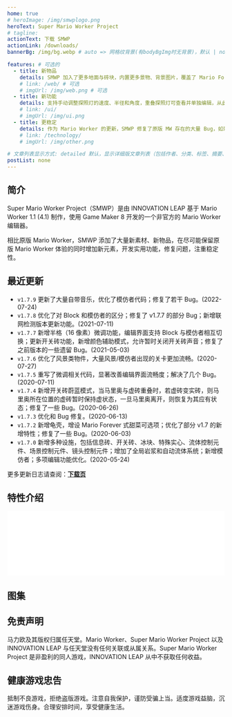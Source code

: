 ```yaml
---
home: true
# heroImage: /img/smwplogo.png
heroText: Super Mario Worker Project
# tagline: 
actionText: 下载 SMWP
actionLink: /downloads/
bannerBg: /img/bg.webp # auto => 网格纹背景(有bodyBgImg时无背景)，默认 | none => 无 | '大图地址' | background: 自定义背景样式       提示：如发现文本颜色不适应你的背景时可以到palette.styl修改$bannerTextColor变量

features: # 可选的
  - title: 新物品
    details: SMWP 加入了更多地面与砖块，内置更多景物、背景图片，覆盖了 Mario Forever 中的常见素材。同时，新增了灰刺猬、多种乌龟、布布鬼、火球龟等敌人以及游鱼/飞鱼生成器。Check Point、开关砖、信息砖、冰块、新实心块、多色移动桥及其转向标记、滚屏标记、镜头控制物件、环境控制物件等设施的加入，增强了关卡的可玩性和发挥空间。
    # link: /web/ # 可选
    # imgUrl: /img/web.png # 可选
  - title: 新功能
    details: 支持手动调整探照灯的速度、半径和角度，重叠探照灯可查看并单独编辑，从此无需修改代码。方便的自动配对功能，可整体摆放水管、两格城堡砖。强大的微调功能现内置于 SMWP，无需编辑代码即可微调物件。关卡名称字符数、尺寸、时间、引力等参数的限制已被取消，非常规引力关卡、超大关卡、无限时间关卡均可轻松制作。物品偏移修正，所见即所得。上帝模式是专为关卡测试设计的游玩模式，可随心切换马里奥状态，自由移动位置。新增 Pick 键，同时具有吸色和移动含参数物件的功能。
    # link: /ui/
    # imgUrl: /img/ui.png
  - title: 更稳定
    details: 作为 Mario Worker 的更新，SMWP 修复了原版 MW 存在的大量 Bug，如刺猬卡墙、炮弹消失、关卡名重置、水下受伤后的判定、穿墙、踩怪无敌、读取关卡时关卡名丢失等。同时，SMWP 对之前版本的 Mario Worker 保持向下兼容，允许读取 .mfl、.mfs 等原版 Mario Worker 的关卡文件；针对旧版 SMWP 关卡，推出版本检测机制，使以前的关卡更好地在新版本运行。此外，SMWP 关卡可进行加密，防止「拆关」行为的发生。
    # link: /technology/
    # imgUrl: /img/other.png

# 文章列表显示方式: detailed 默认，显示详细版文章列表（包括作者、分类、标签、摘要、分页等）| simple => 显示简约版文章列表（仅标题和日期）| none 不显示文章列表
postList: none
---
```

## 简介
Super Mario Worker Project（SMWP）是由 INNOVATION LEAP 基于 Mario Worker 1.1 (4.1) 制作，使用 Game Maker 8 开发的一个非官方的 Mario Worker 编辑器。

相比原版 Mario Worker，SMWP 添加了大量新素材、新物品，在尽可能保留原版 Mario Worker 体验的同时增加新元素，开发实用功能，修复问题，注重稳定性。

## 最近更新
- `v1.7.9` 更新了大量自带音乐，优化了模仿者代码；修复了若干 Bug。(2022-07-24)
- `v1.7.8` 优化了对 Block 和模仿者的区分；修复了 v1.7.7 的部分 Bug；新增联网检测版本更新功能。(2021-07-11)
- `v1.7.7` 新增半格（16 像素）微调功能，编辑界面支持 Block 与模仿者相互切换；更新开关砖功能，新增颜色辅助模式，允许暂时关闭开关砖声音；修复了之前版本的一些遗留 Bug。(2021-05-03)
- `v1.7.6` 优化了风景类物件，大量风景/模仿者出现的关卡更加流畅。(2020-07-27)
- `v1.7.5` 重写了微调相关代码，显著改善编辑界面流畅度；解决了几个 Bug。(2020-07-11)
- `v1.7.4` 新增开关砖蔚蓝模式，当马里奥与虚砖重叠时，若虚砖变实砖，则马里奥所在位置的虚砖暂时保持虚状态，一旦马里奥离开，则恢复为其应有状态；修复了一些 Bug。(2020-06-26)
- `v1.7.3` 优化和 Bug 修复。(2020-06-13)
- `v1.7.2` 新增龟壳，增设 Mario Forever 式甜菜可选项；优化了部分 v1.7 的新增特性；修复了一些 Bug。(2020-06-03)
- `v1.7.0` 新增多种设施，包括信息砖、开关砖、冰块、特殊实心、流体控制元件、场景控制元件、镜头控制元件；增加了全局岩浆和自动流体系统；新增模仿者；多项编辑功能优化。(2020-05-24)

更多更新日志请查阅：[**下载页**](/downloads/)

## 特性介绍
<iframe class="video-iframe" width="100%" v-resize="{ log: true }" src="//player.bilibili.com/player.html?aid=765365808&bvid=BV1Zr4y1m7My&cid=545062068&page=1&high_quality=1" scrolling="no" frameborder="no" seamless="" framespacing="0" allowfullscreen="true"></iframe>

## 图集
<ClientOnly>
  <ImageCarousel />
</ClientOnly>

## 免责声明
马力欧及其版权归属任天堂。Mario Worker、Super Mario Worker Project 以及 INNOVATION LEAP 与任天堂没有任何关联或从属关系。Super Mario Worker Project 是非盈利的同人游戏，INNOVATION LEAP 从中不获取任何收益。

## 健康游戏忠告
抵制不良游戏，拒绝盗版游戏。注意自我保护，谨防受骗上当。适度游戏益脑，沉迷游戏伤身。合理安排时间，享受健康生活。

<script>
  export default {
      mounted(){
            function changeVideoIframe(){
                const video = document.getElementsByClassName('video-iframe');
                const width = document.getElementsByClassName('video-iframe')[0].scrollWidth;
                for(let i = 0;i<video.length;i++){
                    video[i].style.height = width*0.5625+'px'
                }
            }
            changeVideoIframe()
            window.onresize = function(){changeVideoIframe()}
      }
  }
</script>